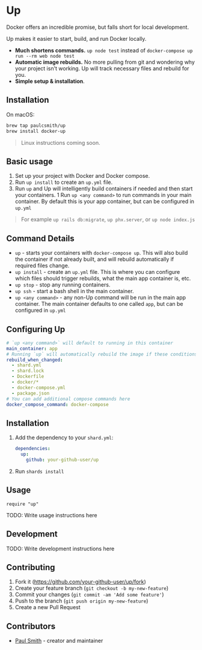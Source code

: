 # Up

Docker offers an incredible promise, but falls short for local development.

Up makes it easier to start, build, and run Docker locally.

* **Much shortens commands.** `up node test` instead of
  `docker-compose up run --rm web node test`
* **Automatic image rebuilds.** No more pulling from git and wondering why your
  project isn't working. Up will track necessary files and rebuild for you.
* **Simple setup & installation**.

## Installation

On macOS:

```bash
brew tap paulcsmith/up
brew install docker-up
```

> Linux instructions coming soon.

## Basic usage

1. Set up your project with Docker and Docker compose.
1. Run `up install` to create an `up.yml` file.
1. Run `up` and Up will intelligently build containers if needed and then
   start your containers.
1 Run `up <any command>` to run commands in your main container. By default
  this is your app container, but can be configured in `up.yml`

> For example `up rails db:migrate`, `up phx.server`, or `up node index.js`

## Command Details

* `up` - starts your containers with `docker-compose up`. This will also build
  the container if not already built, and will rebuild automatically if required
  files change.
* `up install` - create an `up.yml` file. This is where you can configure which
  files should trigger rebuilds, what the main app container is, etc.
* `up stop` - stop any running containers.
* `up ssh` - start a bash shell in the main container.
* `up <any command>` - any non-Up command will be run in the main app
  container. The main container defaults to one called `app`, but can be
  configured in `up.yml`

## Configuring Up

```yml
# `up <any command>` will default to running in this container
main_container: app
# Running `up` will automatically rebuild the image if these conditions are met
rebuild_when_changed:
  - shard.yml
  - shard.lock
  - Dockerfile
  - docker/*
  - docker-compose.yml
  - package.json
# You can add additional compose commands here
docker_compose_command: docker-compose
```

## Installation

1. Add the dependency to your `shard.yml`:

   ```yaml
   dependencies:
     up:
       github: your-github-user/up
   ```

2. Run `shards install`

## Usage

```crystal
require "up"
```

TODO: Write usage instructions here

## Development

TODO: Write development instructions here

## Contributing

1. Fork it (<https://github.com/your-github-user/up/fork>)
2. Create your feature branch (`git checkout -b my-new-feature`)
3. Commit your changes (`git commit -am 'Add some feature'`)
4. Push to the branch (`git push origin my-new-feature`)
5. Create a new Pull Request

## Contributors

- [Paul Smith](https://github.com/your-github-user) - creator and maintainer
